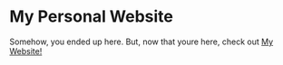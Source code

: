 # My Personal Website

Somehow, you ended up here. But, now that youre here, check out [My Website!](https://er-arcadio.github.io/)
